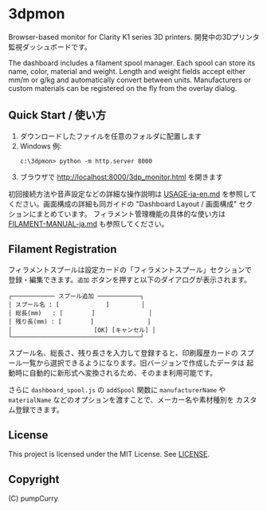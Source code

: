 # 3dpmon

Browser-based monitor for Clarity K1 series 3D printers.
開発中の3Dプリンタ監視ダッシュボードです。

The dashboard includes a filament spool manager. Each spool can store its
name, color, material and weight. Length and weight fields accept either
mm/m or g/kg and automatically convert between units. Manufacturers or
custom materials can be registered on the fly from the overlay dialog.

## Quick Start / 使い方
1. ダウンロードしたファイルを任意のフォルダに配置します
2. Windows 例:
   ```
   c:\3dpmon> python -m http.server 8000
   ```
3. ブラウザで [http://localhost:8000/3dp_monitor.html](http://localhost:8000/3dp_monitor.html) を開きます

初回接続方法や音声設定などの詳細な操作説明は
[USAGE-ja-en.md](USAGE-ja-en.md) を参照してください。画面構成の詳細も同ガイドの
"Dashboard Layout / 画面構成" セクションにまとめています。
フィラメント管理機能の具体的な使い方は
[FILAMENT-MANUAL-ja.md](FILAMENT-MANUAL-ja.md) も参照してください。

## Filament Registration
フィラメントスプールは設定カードの「フィラメントスプール」セクションで
登録・編集できます。`追加` ボタンを押すと以下のダイアログが表示されます。

```
┌──────────── スプール追加 ────────────┐
│ スプール名 : [             ]         │
│ 総長(mm)   : [        ]               │
│ 残り長(mm) : [        ]               │
│                       [OK] [キャンセル] │
└────────────────────────────────────┘
```

スプール名、総長さ、残り長さを入力して登録すると、印刷履歴カードの
スプール一覧から選択できるようになります。旧バージョンで作成したデータは
起動時に自動的に新形式へ変換されるため、そのまま利用可能です。

さらに `dashboard_spool.js` の `addSpool` 関数に `manufacturerName` や
`materialName` などのオプションを渡すことで、メーカー名や素材種別を
カスタム登録できます。

## License
This project is licensed under the MIT License. See [LICENSE](LICENSE).

## Copyright
(C) pumpCurry

